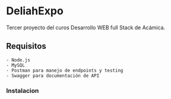 # DeliahExpo
Tercer proyecto del curos Desarrollo WEB full Stack de Acámica.

## Requisitos
    - Node.js
    - MySQL
    - Postman para manejo de endpoints y testing
    - Swagger para documentación de API
 ### Instalacion 
